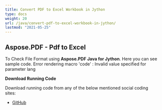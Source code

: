 ```yaml
---
title: Convert PDF to Excel Workbook in Jython
type: docs
weight: 20
url: /java/convert-pdf-to-excel-workbook-in-jython/
lastmod: "2021-05-25"
---
```


## Aspose.PDF - Pdf to Excel

To Check File Format using **Aspose.PDF Java for Jython**. Here you can see sample code.
Error rendering macro 'code' : Invalid value specified for parameter lang

**Download Running Code**

Download running code from any of the below mentioned social coding sites:

- [GitHub](https://github.com/aspose-pdf/Aspose.PDF-for-Java/releases)
